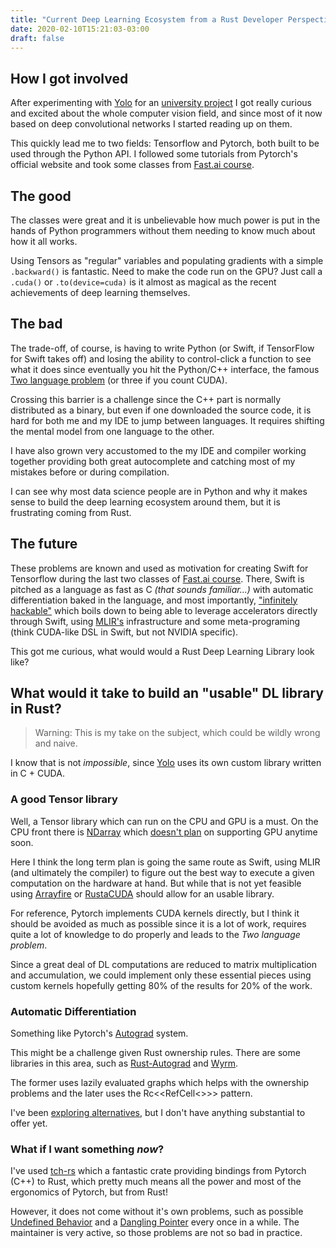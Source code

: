 ```yaml
---
title: "Current Deep Learning Ecosystem from a Rust Developer Perspective"
date: 2020-02-10T15:21:03-03:00
draft: false
---
```


## How I got involved
After experimenting with [Yolo](https://pjreddie.com/darknet/yolo/) for an 
[university project](/posts/machine_learning_rust_simd_i) I got really 
curious and excited about the whole computer vision field, and since most of it now
based on deep convolutional networks I started reading up on them. 

This quickly lead me to two fields: Tensorflow and Pytorch, both built to be used
through the Python API. I followed some tutorials from Pytorch's official website and
took some classes from [Fast.ai course](https://www.fast.ai). 
 
## The good

The classes were great and it is unbelievable how much power is put in the hands of 
Python programmers without them needing to know much about how it all works. 

Using Tensors as "regular" variables and populating gradients with a simple ```.backward()```
is fantastic. 
Need to make the code run on the GPU? Just call a ```.cuda()``` or ```.to(device=cuda)```
is it almost as magical as the recent achievements of deep learning themselves. 

## The bad

The trade-off, of course, is having to write Python 
(or Swift, if TensorFlow for Swift takes off) and losing the ability to control-click
a function to see what it does since eventually you hit the Python/C++ interface, 
the famous [Two language problem](https://www.quora.com/What-is-the-2-language-problem-in-data-science)
 (or three if you count CUDA).
 
 
Crossing this barrier is a challenge since the C++ part is normally distributed as a binary, but
even if one downloaded the source code, it is hard for both me and my IDE to jump between languages. It requires
 shifting the mental model from one language to the other.

I have also grown very accustomed to the my IDE and compiler working together providing both
great autocomplete and catching most of my mistakes before or during compilation. 

I can see why most data science people are in Python and why it makes sense to build the
deep learning ecosystem around them, but it is frustrating coming from Rust.

## The future

These problems are known and used as motivation for creating Swift for Tensorflow during
the last two classes of [Fast.ai course](https://www.fast.ai). There, Swift is pitched
as a language as fast as C  *(that sounds familiar...)* with automatic differentiation 
baked in the language, and most importantly,
["infinitely hackable"](https://forums.swift.org/t/what-makes-swift-infinitely-hackable/28531)
 which boils down to being able to leverage accelerators directly through Swift, using
[MLIR's](https://mlir.llvm.org) infrastructure and some meta-programing 
(think CUDA-like DSL in Swift, but not NVIDIA specific).




This got me curious, what would would a Rust Deep Learning Library look like? 


## What would it take to build an "usable" DL library in Rust?

> Warning: This is my take on the subject, which could be wildly wrong and naive.


I know that is not *impossible*, since [Yolo](https://github.com/pjreddie/darknet) uses its own
custom library written in C + CUDA. 

### A good Tensor library

Well, a Tensor library which can run on the CPU and GPU is a must. On the CPU front there is
[NDarray](https://github.com/rust-ndarray/ndarray) which [doesn't plan](https://github.com/rust-ndarray/ndarray/issues/89#issuecomment-284195600) on supporting GPU
anytime soon. 

Here I think the long term plan is going the same route as Swift, using MLIR (and ultimately the compiler) 
to figure out the best way to execute a given computation on the hardware at hand. But while that
is not yet feasible using [Arrayfire](https://github.com/arrayfire/arrayfire-rust) or [RustaCUDA](https://github.com/bheisler/RustaCUDA)
should allow for an usable library. 

For reference, Pytorch implements CUDA kernels directly, but I think it should be avoided as much
as possible since it is a lot of work, requires quite a lot of knowledge to do properly and leads to the *Two language problem*.

Since a great deal of DL computations are reduced to matrix multiplication and accumulation, we could
implement only these essential pieces using custom kernels hopefully getting 80% of the results for 20% of the work.

 
### Automatic Differentiation
 
Something like Pytorch's [Autograd](https://pytorch.org/tutorials/beginner/blitz/autograd_tutorial.html) system.

This might be a challenge given Rust ownership rules. There are some libraries in this area, such as
 [Rust-Autograd](https://github.com/raskr/rust-autograd) and [Wyrm](https://github.com/maciejkula/wyrm).

The former uses lazily evaluated graphs which helps with the ownership problems and the later
uses the Rc<<RefCell<<T>>>> pattern.

I've been [exploring alternatives](https://github.com/tiberiusferreira/Autograd-Experiments), but I don't have anything
substantial to offer yet. 


### What if I want something *now*?

I've used [tch-rs](https://github.com/LaurentMazare/tch-rs) which a fantastic crate providing bindings from Pytorch (C++)
 to Rust, which pretty much means all the power and most of the ergonomics of Pytorch, but from Rust!
 
 
 However, it does not come without it's own problems, such as possible 
 [Undefined Behavior](https://github.com/LaurentMazare/tch-rs/issues/33)
  and a [Dangling Pointer](https://github.com/LaurentMazare/tch-rs/issues/152#issuecomment-583101903)
  every once in a while. The maintainer is very active, so those problems are not so bad in practice.
